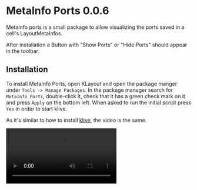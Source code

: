 # MetaInfo Ports 0.0.6

MetaInfo ports is a small package to allow visualizing the ports saved in a cell's LayoutMetaInfos.

After installation a Button with "Show Ports" or "Hide Ports" should appear in the toolbar.

## Installation

To install MetaInfo Ports, open KLayout and open the package manger under `Tools -> Manage Packages`. In the package manager search for `MetaInfo Ports`,
double-click it, check that it has a green check mark on it and press `Apply` on the bottom left. When asked to run the initial script press
`Yes` in order to start klive.

As it's similar to how to install [klive](https://github.com/gdsfactory/klive), the video is the same.

![type:video](_static/klive.webm "klive installation")
